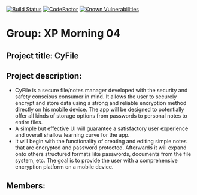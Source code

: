 [![Build Status](https://travis-ci.org/Cobrijani/CyFile.svg?branch=master)](https://travis-ci.org/Cobrijani/CyFile)
[![CodeFactor](https://www.codefactor.io/repository/github/cobrijani/cyfile/badge)](https://www.codefactor.io/repository/github/cobrijani/cyfile)
[![Known Vulnerabilities](https://snyk.io/test/github/cobrijani/cyfile/badge.svg?targetFile=CyFile-Android%2Fapp%2Fbuild.gradle)](https://snyk.io/test/github/cobrijani/cyfile?targetFile=CyFile-Android%2Fapp%2Fbuild.gradle)

# Group: XP Morning 04
## Project title: CyFile
## Project description:

- CyFile is a secure file/notes manager developed with the security and safety conscious
consumer in mind. It allows the user to securely encrypt and store data using a strong and
reliable encryption method directly on his mobile device. The app will be designed to
potentially offer all kinds of storage options from passwords to personal notes to entire files.
- A simple but effective UI will guarantee a satisfactory user experience and overall shallow
learning curve for the app.
- It will begin with the functionality of creating and editing simple notes that are encrypted
and password protected. Afterwards it will expand onto others structured formats like
passwords, documents from the file system, etc. The goal is to provide the user with a
comprehensive encryption platform on a mobile device.

## Members: 

